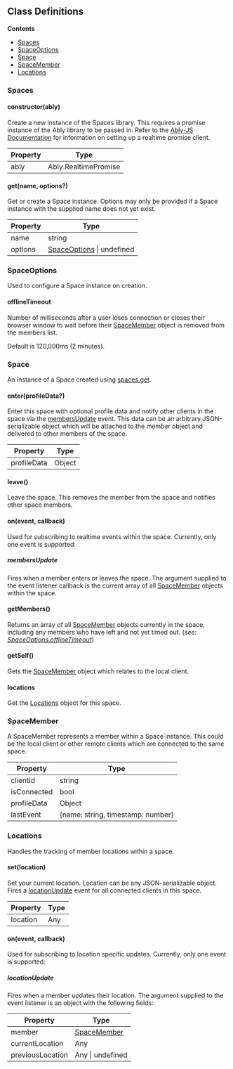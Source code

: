 ## Class Definitions

**Contents**

- [Spaces](#spaces)
- [SpaceOptions](#spaceoptions)
- [Space](#space)
- [SpaceMember](#spacemember)
- [Locations](#locations)

### Spaces

#### constructor(ably)

Create a new instance of the Spaces library.
This requires a promise instance of the Ably library to be passed in.
Refer to the [Ably-JS Documentation](https://github.com/ably/ably-js#introduction) for information on setting up a realtime promise client.

| Property | Type                 |
|----------|----------------------|
| ably     | Ably.RealtimePromise |


#### get(name, options?)
Get or create a Space instance. Options may only be provided if a Space instance with the supplied name does not yet exist.

| Property | Type                                           |
|----------|------------------------------------------------|
| name     | string                                         |
| options  | [SpaceOptions](#spaceoptions) &#124; undefined |

### SpaceOptions

Used to configure a Space instance on creation.

#### offlineTimeout
Number of milliseconds after a user loses connection or closes their browser window to wait before their [SpaceMember](#spacemember) object is removed from the members list.

Default is 120,000ms (2 minutes).

### Space
An instance of a Space created using [spaces.get](#getname-options).

#### enter(profileData?)
Enter this space with optional profile data and notify other clients in the space via the [membersUpdate](#membersupdate) event.
This data can be an arbitrary JSON-serializable object which will be attached to the member object and delivered to other members of the space.

| Property    | Type   |
|-------------|--------|
| profileData | Object |


#### leave()

Leave the space. This removes the member from the space and notifies other space members.

#### on(event, callback)
Used for subscribing to realtime events within the space. Currently, only one event is supported:

##### membersUpdate
Fires when a member enters or leaves the space. The argument supplied to the event listener callback is the current array of all [SpaceMember](#spacemember) objects within the space.

#### getMembers()
Returns an array of all [SpaceMember](#spacemember) objects currently in the space, including any members who have left and not yet timed out. (_see: [SpaceOptions.offlineTimeout](#offlinetimeout)_)

#### getSelf()
Gets the [SpaceMember](#spacemember) object which relates to the local client.

#### locations
Get the [Locations](#locations-1) object for this space.

### SpaceMember

A SpaceMember represents a member within a Space instance.
This could be the local client or other remote clients which are connected to the same space.

| Property    | Type                              |
|-------------|-----------------------------------|
| clientId    | string                            |
| isConnected | bool                              |
| profileData | Object                            |
| lastEvent   | {name: string, timestamp: number} |


### Locations

Handles the tracking of member locations within a space.

#### set(location)
Set your current location. Location can be any JSON-serializable object. Fires a [locationUpdate](#locationupdate) event for all connected clients in this space.

| Property | Type |
|----------|------|
| location | Any  |

#### on(event, callback)
Used for subscribing to location specific updates. Currently, only one event is supported:

##### locationUpdate
Fires when a member updates their location. The argument supplied to the event listener is an object with the following fields:

| Property         | Type                        |
|------------------|-----------------------------|
| member           | [SpaceMember](#spacemember) |
| currentLocation  | Any                         |
| previousLocation | Any &#124; undefined        |
